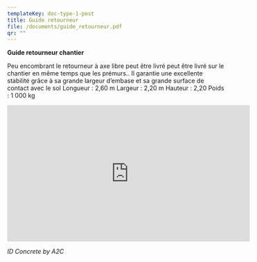 ```yaml
---
templateKey: doc-type-1-post
title: Guide retourneur
file: /documents/guide_retourneur.pdf
qr: ""
---
```

**Guide retourneur chantier**

Peu encombrant le retourneur à axe libre peut être livré peut être livré sur le chantier en même temps que les prémurs.. Il garantie une excellente stabilité grâce à sa grande largeur d’embase et sa  grande surface de contact avec le sol Longueur : 2,60 m
Largeur : 2,20 m
Hauteur : 2,20
Poids : 1 000 kg



<iframe width="560" height="315" src="https://www.youtube.com/embed/03PB2ryXFfg?si=BHFEfq9Skx9XVJgM" title="YouTube video player" frameborder="0" allow="accelerometer; autoplay; clipboard-write; encrypted-media; gyroscope; picture-in-picture; web-share" allowfullscreen></iframe>

*I﻿D Concrete by A2C*